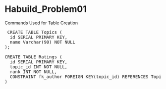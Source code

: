 # Habuild_Problem01

Commands Used for Table Creation
<pre> CREATE TABLE Topics (
  id SERIAL PRIMARY KEY,
  name Varchar(90) NOT NULL
);

CREATE TABLE Ratings (
  id SERIAL PRIMARY KEY,
  topic_id INT NOT NULL,
  rank INT NOT NULL,
  CONSTRAINT fk_author FOREIGN KEY(topic_id) REFERENCES Topics(id)
)
</pre>
